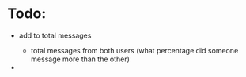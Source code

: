# Todo:

- add to total messages
    - total messages from both users (what percentage did someone message more than the other)

- 
